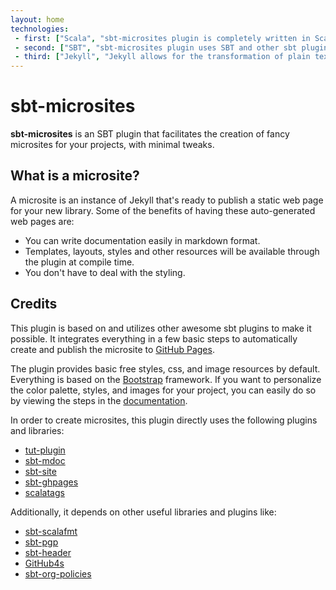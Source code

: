 ```yaml
---
layout: home
technologies:
 - first: ["Scala", "sbt-microsites plugin is completely written in Scala"]
 - second: ["SBT", "sbt-microsites plugin uses SBT and other sbt plugins to generate microsites easily"]
 - third: ["Jekyll", "Jekyll allows for the transformation of plain text into static websites and blogs"]
---
```


# sbt-microsites

**sbt-microsites** is an SBT plugin that facilitates the creation of fancy microsites for your projects, with minimal tweaks.

## What is a microsite?

A microsite is an instance of Jekyll that's ready to publish a static web page for your new library. Some of the benefits of having these auto-generated web pages are:

- You can write documentation easily in markdown format.
- Templates, layouts, styles and other resources will be available through the plugin at compile time.
- You don't have to deal with the styling.


## Credits

This plugin is based on and utilizes other awesome sbt plugins to make it possible. It integrates everything in a few basic steps to automatically create and publish the microsite to [GitHub Pages](https://pages.github.com/).

The plugin provides basic free styles, css, and image resources by default. Everything is based on the [Bootstrap](http://getbootstrap.com/) framework. If you want to personalize the color palette, styles, and images for your project, you can easily do so by viewing the steps in the [documentation](docs/).

In order to create microsites, this plugin directly uses the following plugins and libraries:

* [tut-plugin](https://github.com/tpolecat/tut)
* [sbt-mdoc](https://github.com/scalameta/mdoc)
* [sbt-site](https://github.com/sbt/sbt-site)
* [sbt-ghpages](https://github.com/sbt/sbt-ghpages)
* [scalatags](https://github.com/lihaoyi/scalatags)

Additionally, it depends on other useful libraries and plugins like:

* [sbt-scalafmt](https://github.com/olafurpg/scalafmt)
* [sbt-pgp](https://github.com/sbt/sbt-pgp)
* [sbt-header](https://github.com/sbt/sbt-header)
* [GitHub4s](https://github.com/47deg/github4s)
* [sbt-org-policies](https://github.com/47deg/sbt-org-policies)
